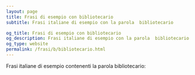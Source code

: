 ```yaml
---
layout: page
title: Frasi di esempio con bibliotecario 
subtitle: Frasi italiane di esempio con la parola  bibliotecario

og_title: Frasi di esempio con bibliotecario 
og_description: Frasi italiane di esempio con la parola  bibliotecario
og_type: website
permalink: /frasi/b/bibliotecario.html
---
```


Frasi italiane di esempio contenenti la parola bibliotecario:


